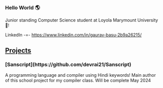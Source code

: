 ### Hello World 🌎

Junior standing Computer Science student at Loyola Marymount University 🦁!

LinkedIn -=- https://www.linkedin.com/in/gaurav-basu-2b9a26215/

<h2><u>Projects</u></h2>

<h3> [Sanscript](https://github.com/devrai21/Sanscript) </h3> 
A programming language and compiler using Hindi keywords! Main author of this school project for my compiler class. Will be complete May 2024
<!--
**gauravbasu03/gauravbasu03** is a ✨ _special_ ✨ repository because its `README.md` (this file) appears on your GitHub profile.

Here are some ideas to get you started:

- 🔭 I’m currently working on ...
- 🌱 I’m currently learning ...
- 👯 I’m looking to collaborate on ...
- 🤔 I’m looking for help with ...
- 💬 Ask me about ...
- 📫 How to reach me: ...
- 😄 Pronouns: ...
- ⚡ Fun fact: ...
-->
